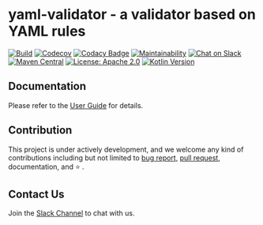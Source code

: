 # yaml-validator - a validator based on YAML rules

[![Build](https://github.com/yaml-validator/yaml-validator/workflows/Build/badge.svg?branch=master)](https://github.com/yaml-validator/yaml-validator/actions?query=branch%3Amaster+event%3Apush+workflow%3A%22Build%22)
[![Codecov](https://codecov.io/gh/kezhenxu94/yaml-validator/branch/master/graph/badge.svg?token=7QsMaboevj)](https://codecov.io/gh/kezhenxu94/yaml-validator)
[![Codacy Badge](https://api.codacy.com/project/badge/Grade/5e55c50232844fee86d4eb895f2849f3)](https://www.codacy.com?utm_source=github.com&amp;utm_medium=referral&amp;utm_content=yaml-validator/yaml-validator&amp;utm_campaign=Badge_Grade)
[![Maintainability](https://api.codeclimate.com/v1/badges/cbabe3360b884d3b8a03/maintainability)](https://codeclimate.com/github/yaml-validator/yaml-validator/maintainability)
[![Chat on Slack](https://img.shields.io/badge/Chat%20on%20Slack-yaml--validator-brightgreen)](https://join.slack.com/t/yaml-validator/shared_invite/zt-diea76ld-adlYwpdTzFbDiD2jVNLSDA)
[![Maven Central](https://img.shields.io/maven-central/v/com.yaml-validator/yaml-validator-all)](https://mvnrepository.com/artifact/com.yaml-validator/yaml-validator-all)
[![License: Apache 2.0](https://img.shields.io/badge/License-Apache%20v2.0-blue.svg)](https://apache.org)
[![Kotlin Version](https://img.shields.io/badge/Kotlin-1.3.71-blue.svg)](https://kotlinlang.org)

## Documentation

Please refer to the [User Guide](https://yaml-validator.com) for details.

## Contribution

This project is under actively development, and we welcome any kind of contributions including but not limited to [bug report](https://github.com/yaml-validator/yaml-validator/issues/new),
[pull request](https://github.com/yaml-validator/yaml-validator/pulls), documentation, and :star: .

## Contact Us

Join the [Slack Channel](https://join.slack.com/t/yaml-validator/shared_invite/zt-diea76ld-adlYwpdTzFbDiD2jVNLSDA) to chat with us.
